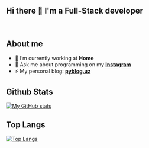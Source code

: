 ## Hi there 👋 I'm a Full-Stack developer

</br>

## About me

- 🔭 I’m currently working at **Home**
- 💬 Ask me about programming on my **[Instagram](https://www.instagram.com/rashidov_21/)**
- ⚡ My personal blog: **[pyblog.uz](https://pyblog.uz/)**
<!-- - 📫 How to reach me: ...
- 😄 Pronouns: ...
- ⚡ Fun fact: ... -->

## **Github Stats**
[![My GitHub stats](https://github-readme-stats.vercel.app/api?username=Rashidov21&hide=contribs,prs&show_icons=true&theme=highcontrast)](https://github.com/Rashidov21/github-readme-stats)

## **Top Langs**
[![Top Langs](https://github-readme-stats.vercel.app/api/top-langs/?username=Rashidov21&layout=compact&theme=highcontrast)](https://github.com/Rashidov21/github-readme-stats)

